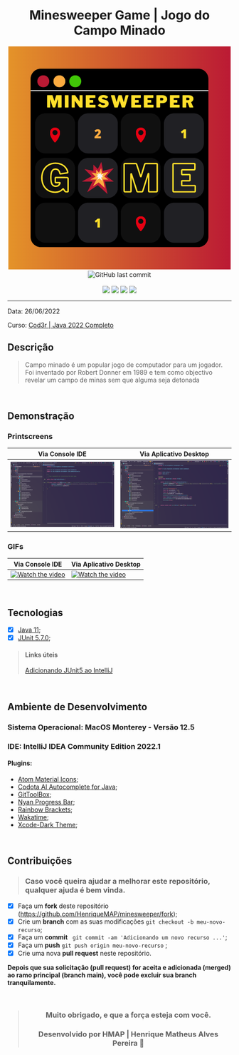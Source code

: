<div align="center">

# Minesweeper Game | Jogo do Campo Minado

<img width="auto" src="https://github.com/HenriqueMAP/minesweeper/blob/master/img/minesweeper.png?raw=true">
<br>
<div align="center">
<img alt="GitHub last commit" src="https://img.shields.io/github/last-commit/henriquemap/minesweeper">
</div>
<br>
<img src="https://img.shields.io/github/issues/HenriqueMAP/minesweeper">
<img src="https://img.shields.io/github/forks/HenriqueMAP/minesweeper">
<img src="https://img.shields.io/github/stars/HenriqueMAP/minesweeper">
<img src="https://img.shields.io/github/license/HenriqueMAP/minesweeper">
</div>
<hr>

Data: 26/06/2022

Curso: [Cod3r | Java 2022 Completo](https://www.udemy.com/course/fundamentos-de-programacao-com-java/)

## Descrição

> Campo minado é um popular jogo de computador para um jogador. Foi inventado por Robert Donner em 1989 e tem como 
> objectivo revelar um campo de minas sem que alguma seja detonada

<br>

## Demonstração

### Printscreens

| Via Console IDE | Via Aplicativo Desktop |
| --------------- | ---------------------- |
| <img src="https://github.com/HenriqueMAP/minesweeper/blob/master/img/Otogamidev-Minesweeper-Console.png?raw=true"> | <img src="https://github.com/HenriqueMAP/minesweeper/blob/master/img/Otogamidev-Minesweeper-Swing.png?raw=true"> |

### GIFs

| Via Console IDE | Via Aplicativo Desktop |
| --------------- | ---------------------- |
| [![Watch the video](https://img.youtube.com/vi/sK4k7Olkqyg/maxresdefault.jpg)](https://youtu.be/sK4k7Olkqyg) | [![Watch the video](https://img.youtube.com/vi/lPeUcs8y0HM/maxresdefault.jpg)](https://youtu.be/lPeUcs8y0HM) |

<br>

## Tecnologias

- [x] [Java 11](https://www.oracle.com/br/java/technologies/javase/jdk11-archive-downloads.html);
- [x] [JUnit 5.7.0](https://junit.org/junit5/docs/5.7.0/api/index.html);

> #### Links úteis
> 
> [Adicionando JUnit5 ao IntelliJ](https://stackoverflow.com/questions/42721368/including-junit-5-dependency-in-intellij-idea)

<br>

## Ambiente de Desenvolvimento

### Sistema Operacional: MacOS Monterey - Versão 12.5

### IDE: IntelliJ IDEA Community Edition 2022.1

#### Plugins:

- [Atom Material Icons](https://plugins.jetbrains.com/plugin/10044-atom-material-icons);
- [Codota AI Autocomplete for Java](https://plugins.jetbrains.com/plugin/7638-codota-ai-autocomplete-for-java-and-javascript);
- [GitToolBox](https://plugins.jetbrains.com/plugin/7499-gittoolbox);
- [Nyan Progress Bar](https://plugins.jetbrains.com/plugin/8575-nyan-progress-bar);
- [Rainbow Brackets](https://plugins.jetbrains.com/plugin/10080-rainbow-brackets);
- [Wakatime](https://wakatime.com);
- [Xcode-Dark Theme](https://plugins.jetbrains.com/plugin/13106-xcode-dark-theme);

<br>

## Contribuições

> ### Caso você queira ajudar a melhorar este repositório, qualquer ajuda é bem vinda.

- [x] Faça um **fork** deste repositório (https://github.com/HenriqueMAP/minesweeper/fork);
- [x] Crie um **branch** com as suas modificações ` git checkout -b meu-novo-recurso `;
- [x] Faça um **commit** ` git commit -am 'Adicionando um novo recurso ...'`;
- [x] Faça um **push** ` git push origin meu-novo-recurso ` ;
- [x] Crie uma nova **pull request** neste repositório.

**Depois que sua solicitação (pull request) for aceita e adicionada (merged) ao ramo principal (branch main), você pode excluir sua branch tranquilamente.**

<div align="center">

<br>

> ### **Muito obrigado, e que a força esteja com você.**
>
> ### Desenvolvido por **HMAP | Henrique Matheus Alves Pereira** 🦁

</div>
